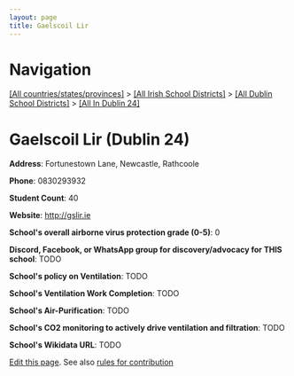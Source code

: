 ```yaml
---
layout: page
title: Gaelscoil Lir
---
```

# Navigation

[[All countries/states/provinces]](../../../..) > [[All Irish School Districts]](../../..) > [[All Dublin School Districts]](../..) > [[All In Dublin 24]](..)

# Gaelscoil Lir (Dublin 24)

**Address**: Fortunestown Lane, Newcastle, Rathcoole

**Phone**: 0830293932

**Student Count**: 40

**Website**: <http://gslir.ie>

**School's overall airborne virus protection grade (0-5)**: 0

**Discord, Facebook, or WhatsApp group for discovery/advocacy for THIS school**: TODO

**School's policy on Ventilation**: TODO

**School's Ventilation Work Completion**: TODO

**School's Air-Purification**: TODO

**School's CO2 monitoring to actively drive ventilation and filtration**: TODO

**School's Wikidata URL**: TODO


[Edit this page](https://github.com/ventilate-schools/Ireland/edit/main/./Dublin_24/Gaelscoil_Lir.md). See also [rules for contribution](../../../contribution-rules/)